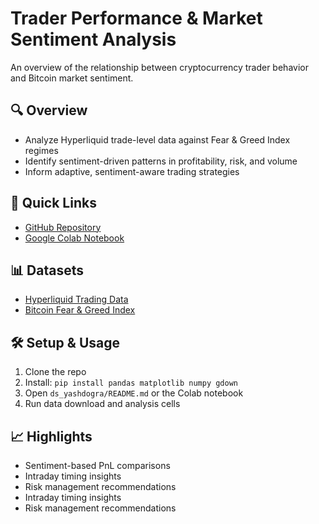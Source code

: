 # Trader Performance & Market Sentiment Analysis

An overview of the relationship between cryptocurrency trader behavior and Bitcoin market sentiment.

## 🔍 Overview
- Analyze Hyperliquid trade-level data against Fear & Greed Index regimes  
- Identify sentiment-driven patterns in profitability, risk, and volume  
- Inform adaptive, sentiment-aware trading strategies  

## 🚀 Quick Links
- [GitHub Repository](https://github.com/yxshee/sentiment-trader-analysis/tree/main)
- [Google Colab Notebook](https://colab.research.google.com/drive/1IGRMeFVS5X_rmKHFThHw7MM8gvQyS8A9?usp=sharing)

## 📊 Datasets
- [Hyperliquid Trading Data](https://drive.google.com/file/d/1IAfLZwu6rJzyWKgBToqwSmmVYU6VbjVs/view?usp=sharing)
- [Bitcoin Fear & Greed Index](https://drive.google.com/file/d/1PgQC0tO8XN-wqkNyghWc-mnrYv__nhSf/view?usp=sharing)

## 🛠️ Setup & Usage
1. Clone the repo  
2. Install: `pip install pandas matplotlib numpy gdown`  
3. Open `ds_yashdogra/README.md` or the Colab notebook  
4. Run data download and analysis cells  

## 📈 Highlights
- Sentiment-based PnL comparisons  
- Intraday timing insights  
- Risk management recommendations
- Intraday timing insights  
- Risk management recommendations  

